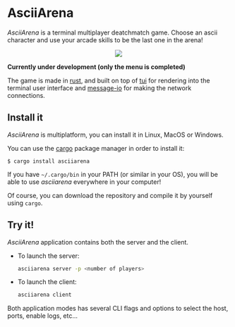 # AsciiArena

*AsciiArena* is a terminal multiplayer deatchmatch game.
Choose an ascii character and use your arcade skills to be the last one in the arena!

<p align="center">
  <img src="https://drive.google.com/uc?export=view&id=1TMTNIbn09Ssh_e1VnhWEUhb5zYfRNyiw"/>
</p>

**Currently under development (only the menu is completed)**

The game is made in [rust][rust], and built on top of
[tui][tui] for rendering into the terminal user interface and
[message-io][message-io] for making the network connections.

## Install it
*AsciiArena* is multiplatform, you can install it in Linux, MacOS or Windows.

You can use the [cargo][cargo] package manager in order to install it:
```
$ cargo install asciiarena
```
If you have `~/.cargo/bin` in your PATH (or similar in your OS), you will be able to use *asciiarena* everywhere in your computer!

Of course, you can download the repository and compile it by yourself using `cargo`.

## Try it!
*AsciiArena* application contains both the server and the client.

- To launch the server:
    ```sh
    asciiarena server -p <number of players>
    ```

- To launch the client:
    ```sh
    asciiarena client
    ```

Both application modes has several CLI flags and options to select
the host, ports, enable logs, etc...


<!-- Links here! -->
[cargo]: https://doc.rust-lang.org/cargo/getting-started/installation.html
[rust]: https://www.rust-lang.org/
[tui]: https://github.com/fdehau/tui-rs
[message-io]: https://github.com/lemunozm/message-io
